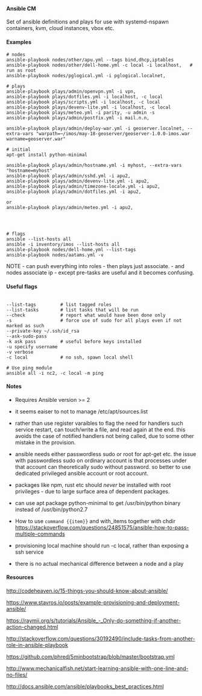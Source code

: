 
#### Ansible CM

Set of ansible definitions and plays for use with systemd-nspawn containers, kvm, cloud instances, vbox etc.


#### Examples

```
# nodes
ansible-playbook nodes/other/apu.yml --tags bind,dhcp,iptables
ansible-playbook nodes/other/dell-home.yml -c local -i localhost,   # run as root
ansible-playbook nodes/pglogical.yml -i pglogical.localnet,

# plays
ansible-playbook plays/admin/openvpn.yml -i vpn,
ansible-playbook plays/dotfiles.yml -i localhost, -c local
ansible-playbook plays/scripts.yml -i localhost, -c local 
ansible-playbook plays/devenv-lite.yml -i localhost, -c local
ansible-playbook plays/meteo.yml -i parity, -u admin -s
ansible-playbook plays/admin/postfix.yml -i mail.n.n,

ansible-playbook plays/admin/deploy-war.yml -i geoserver.localnet, --extra-vars "warpath=~/imos/may-18-geoserver/geoserver-1.0.0-imos.war warname=geoserver.war"

# initial
apt-get install python-minimal

ansible-playbook plays/admin/hostname.yml -i myhost, --extra-vars "hostname=myhost"
ansible-playbook plays/admin/sshd.yml -i apu2,
ansible-playbook plays/admin/devenv-lite.yml -i apu2,
ansible-playbook plays/admin/timezone-locale.yml -i apu2,
ansible-playbook plays/admin/dotfiles.yml -i apu2,

or
ansible-playbook plays/admin/meteo.yml -i apu2,




# flags 
ansible --list-hosts all
ansible -i inventory/imos --list-hosts all
ansible-playbook nodes/dell-home.yml --list-tags
ansible-playbook nodes/aatams.yml -v

```

NOTE - can push everything into roles
      - then plays just associate. 
      - and nodes associate ip - except pre-tasks are useful and it becomes confusing.


#### Useful flags
```

--list-tags         # list tagged roles
--list-tasks        # list tasks that will be run
--check             # report what would have been done only
-s                  # force use of sudo for all plays even if not marked as such
--private-key ~/.ssh/id_rsa
--ask-sudo-pass
-k ask pass         # useful before keys installed
-u specify username
-v verbose
-c local            # no ssh, spawn local shell

# Use ping module
ansible all -i nc2, -c local -m ping
```

#### Notes

-  Requires Ansible version >= 2

- it seems eaiser to not to manage /etc/apt/sources.list 

- rather than use register varaibles to flag the need for handlers such service restart, can touch/write a file, and read again at the end. this avoids the case of notified handlers not being called, due to some other mistake in the provision.

- ansible needs either passwordless sudo or root for apt-get etc. the issue with passwordless sudo on ordinary account is that processes under that account can theoretically sudo without password. so better to use dedicated privileged ansible account or root account.

- packages like npm, rust etc should *never* be installed with root privileges - due to large surface area of dependent packages.

- can use apt package python-minimal to get /usr/bin/python binary instead of /usr/bin/python2.7

- How to use `command {{item}}` and with_items together with chdir https://stackoverflow.com/questions/24851575/ansible-how-to-pass-multiple-commands

- provisioning local machine should run -c local, rather than exposing a ssh service

- there is no actual mechanical difference between a node and a play


#### Resources

http://codeheaven.io/15-things-you-should-know-about-ansible/

https://www.stavros.io/posts/example-provisioning-and-deployment-ansible/

https://raymii.org/s/tutorials/Ansible_-_Only-do-something-if-another-action-changed.html

http://stackoverflow.com/questions/30192490/include-tasks-from-another-role-in-ansible-playbook

https://github.com/phred/5minbootstrap/blob/master/bootstrap.yml

http://www.mechanicalfish.net/start-learning-ansible-with-one-line-and-no-files/

http://docs.ansible.com/ansible/playbooks_best_practices.html




